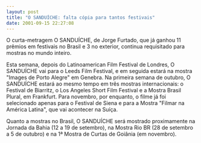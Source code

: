 ```yaml
---
layout: post
title: "O SANDUÍCHE: falta cópia para tantos festivais"
date: 2001-09-15 22:27:08
---
```

O curta-metragem O SANDUÍCHE, de Jorge Furtado, que já ganhou 11 prêmios em festivais no Brasil e 3 no exterior, continua requisitado para mostras no mundo inteiro.

Esta semana, depois do Latinoamerican Film Festival de Londres, O SANDUÍCHE vai para o Leeds Film Festival, e em seguida estará na mostra "Images de Porto Alegre" em Genebra. Na primeira semana de outubro, O SANDUÍCHE estará ao mesmo tempo em três mostras internacionais: o Festival de Biarritz, o Los Angeles Short Film Festival e a Mostra Brasil Plural, em Frankfurt. Para novembro, por enquanto, o filme já foi selecionado apenas para o Festival de Siena e para a Mostra "Filmar na América Latina", que vai acontecer na Suíça.

Quanto a mostras no Brasil, O SANDUÍCHE será mostrado proximamente na Jornada da Bahia (12 a 19 de setembro), na Mostra Rio BR (28 de setembro a 5 de outubro) e na 1ª Mostra de Curtas de Goiânia (em novembro).